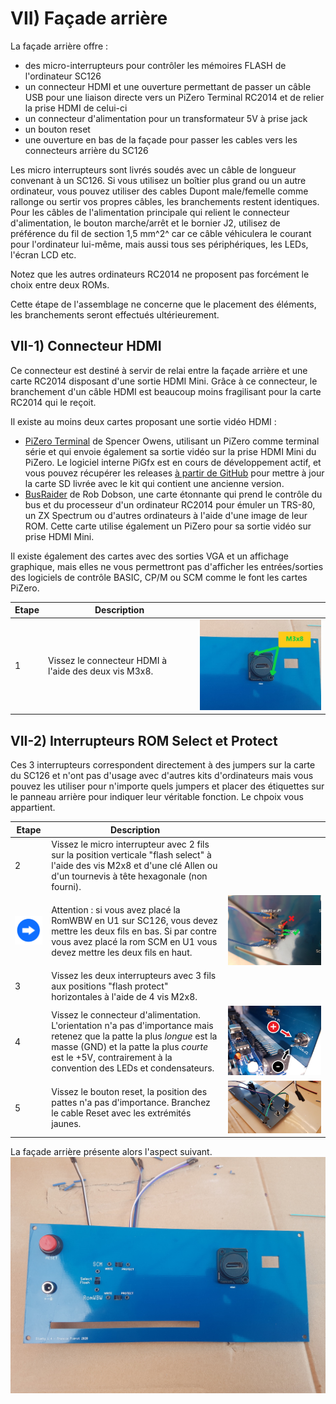 # VII) Façade arrière<A id="a31"></A>

La façade arrière offre :

- des micro-interrupteurs pour contrôler les mémoires FLASH de l'ordinateur SC126
- un connecteur HDMI et une ouverture permettant de passer un câble USB pour une liaison directe vers un PiZero Terminal
  RC2014 et de relier la prise HDMI de celui-ci
- un connecteur d'alimentation pour un transformateur 5V à prise jack
- un bouton reset
- une ouverture en bas de la façade pour passer les cables vers les connecteurs arrière du SC126

Les micro interrupteurs sont livrés soudés avec un câble de longueur convenant à un SC126. Si vous utilisez un boîtier
plus grand ou un autre ordinateur, vous pouvez utiliser des cables Dupont male/femelle comme rallonge ou sertir vos
propres câbles, les branchements restent identiques. Pour les câbles de l'alimentation principale qui relient
le connecteur d'alimentation, le bouton marche/arrêt et le bornier J2, utilisez de préférence du fil de
section 1,5 mm^2^ car ce câble véhiculera le courant pour l'ordinateur lui-même, mais aussi tous ses
périphériques, les LEDs, l'écran LCD etc. 

Notez que les autres ordinateurs RC2014 ne proposent pas forcément le choix entre deux ROMs.

Cette étape de l'assemblage ne concerne que le placement des éléments, les branchements seront effectués ultérieurement.

## VII-1) Connecteur HDMI<A id="a32"></A>

Ce connecteur est destiné à servir de relai entre la façade arrière et une carte RC2014 disposant d'une sortie HDMI Mini.
Grâce à ce connecteur, le branchement d'un câble HDMI est beaucoup moins fragilisant pour la carte RC2014 qui le reçoit.

Il existe au moins deux cartes proposant une sortie vidéo HDMI :

- [PiZero Terminal](https://www.tindie.com/products/Semachthemonkey/raspberry-pi-zero-serial-terminal-for-rc2014/)
  de Spencer Owens, utilisant un PiZero comme terminal série et qui envoie également sa sortie vidéo sur la prise HDMI
  Mini du PiZero. Le logiciel interne PiGfx est en cours de développement actif, et vous pouvez récupérer les releases
  [à partir de GitHub](https://github.com/fbergama/pigfx/releases) pour mettre à jour la carte SD livrée avec le kit
  qui contient une ancienne version.
- [BusRaider](https://www.tindie.com/products/robdobson/play-retro-games-rc2014-graphics-kit/) de Rob Dobson, une carte
  étonnante qui prend le contrôle du bus et du processeur d'un ordinateur RC2014 pour émuler un TRS-80, un ZX Spectrum
  ou d'autres ordinateurs à l'aide d'une image de leur ROM. Cette carte utilise également un PiZero pour sa sortie vidéo
  sur prise HDMI Mini.

Il existe également des cartes avec des sorties VGA et un affichage graphique, mais elles ne vous permettront pas
 d'afficher les entrées/sorties des logiciels de contrôle BASIC, CP/M ou SCM comme le font les cartes PiZero.

| Etape | Description                                                  |                                                              |
| ----- | ------------------------------------------------------------ | -----------------------------------------------------------: |
| 1     | Vissez le connecteur HDMI à l'aide des deux vis M3x8.        | <img src="Pictures/074-HDMI.jpg" alt="hdmi" style="zoom:75%;" /> |

## VII-2) Interrupteurs ROM Select et Protect<A id="a33"></A>

Ces 3 interrupteurs correspondent directement à des jumpers sur la carte du SC126 et n'ont pas d'usage avec d'autres kits
d'ordinateurs mais vous pouvez les utiliser pour n'importe quels jumpers et placer des étiquettes sur le panneau arrière pour indiquer
leur véritable fonction. Le chpoix vous appartient.

| Etape | Description                                               |                                                              |
| ----- | --------------------------------------------------------- | -----------------------------------------------------------: |
| 2     | Vissez le micro interrupteur avec 2 fils sur la position verticale "flash select" à l'aide des vis M2x8 et d'une clé Allen ou d'un tournevis à tête hexagonale (non fourni). |  |
| <img src="Pictures/thisway.png" alt="Conseil" width="75px" />     | Attention : si vous avez placé la RomWBW en U1 sur SC126, vous devez mettre les deux fils en bas. Si par contre vous avez placé la rom SCM en U1 vous devez mettre les deux fils en haut. | <img src="Pictures/073-selectU1U2.jpg" alt="Switch select" style="zoom:50%;" /> |
| 3     | Vissez les deux interrupteurs avec 3 fils aux positions "flash protect" horizontales à l'aide de 4 vis M2x8. |           |
| 4     | Vissez le connecteur d'alimentation.<br />L'orientation n'a pas d'importance mais retenez que la patte la plus *longue* est la masse (GND) et la patte la plus *courte* est le +5V, contrairement à la convention des LEDs et condensateurs. |  ![Alimentation](pictures/091-powercnct.jpg) |
| 5     | Vissez le bouton reset, la position des pattes n'a pas d'importance. Branchez le cable Reset avec les extrémités jaunes. |                             ![Reset](pictures/091-reset.jpg) |

La façade arrière présente alors l'aspect suivant.
<img src="Pictures/074-backpanel.jpg" alt="Façade Arrière" style="zoom:67%;" />
